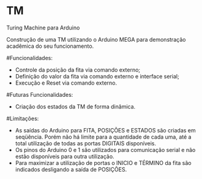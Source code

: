 TM
==

Turing Machine para Arduino

Construção de uma TM utilizando o Arduino MEGA para demonstração acadêmica do seu funcionamento.

#Funcionalidades:

  * Controle da posição da fita via comando externo;
  * Definição do valor da fita via comando externo e interface serial;
  * Execução e Reset via comando externo.

#Futuras Funcionalidades:

  * Criação dos estados da TM de forma dinâmica.

#Limitações:

  * As saídas do Arduino para FITA, POSIÇÕES e ESTADOS são criadas em seqüência. Porém não há limite para a quantidade de cada uma, até a total utilização de todas as portas DIGITAIS disponíveis.
  * Os pinos do Arduino 0 e 1 são utilizados para comunicação serial e não estão disponíveis para outra utilização.
  * Para maximizar a utilização de portas o INICIO e TÉRMINO da fita são indicados desligando a saída de POSIÇÕES.
